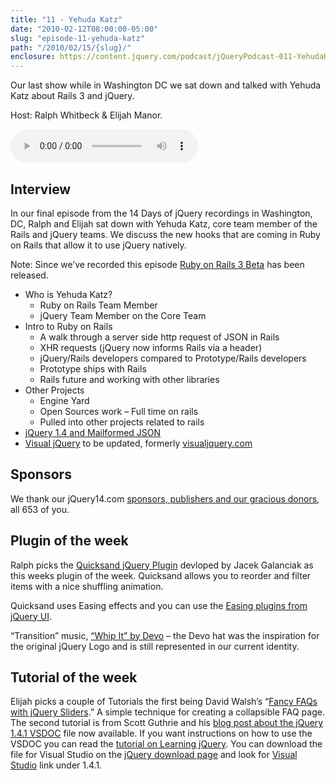 ```yaml
---
title: "11 - Yehuda Katz"
date: "2010-02-12T08:00:00-05:00"
slug: "episode-11-yehuda-katz"
path: "/2010/02/15/{slug}/"
enclosure: https://content.jquery.com/podcast/jQueryPodcast-011-YehudaKatz.mp3
---
```

Our last show while in Washington DC we sat down and talked with Yehuda Katz about Rails 3 and jQuery.

Host: Ralph Whitbeck &amp; Elijah Manor.

<audio src="https://content.jquery.com/podcast/jQueryPodcast-011-YehudaKatz.mp3" controls=""></audio>

## Interview

In our final episode from the 14 Days of jQuery recordings in Washington, DC, Ralph and Elijah sat down with Yehuda Katz, core team member of the Rails and jQuery teams. We discuss the new hooks that are coming in Ruby on Rails that allow it to use jQuery natively.

Note: Since we’ve recorded this episode [Ruby on Rails 3 Beta](http://weblog.rubyonrails.org/2010/2/5/rails-3-0-beta-release) has been released.


* Who is Yehuda Katz?
  * Ruby on Rails Team Member
  * jQuery Team Member on the Core Team
* Intro to Ruby on Rails
  * A walk through a server side http request of JSON in Rails
  * XHR requests (jQuery now informs Rails via a header)
  * jQuery/Rails developers compared to Prototype/Rails developers
  * Prototype ships with Rails
  * Rails future and working with other libraries
* Other Projects
  * Engine Yard
  * Open Sources work – Full time on rails
  * Pulled into other projects related to rails
* [jQuery 1.4 and Mailformed JSON](http://yehudakatz.com/2010/01/15/jquery-1-4-and-malformed-json/)
* [Visual jQuery](http://web.archive.org/web/20120930180700/http://api.jquery.com/visual/) to be updated, formerly [visualjquery.com](http://web.archive.org/web/20100302192214/http://visualjquery.com/)

## Sponsors

We thank our jQuery14.com [sponsors, publishers and our gracious donors](http://web.archive.org/web/20120104022958/http://jquery14.com/sponsors), all 653 of you.

## Plugin of the week

Ralph picks the [Quicksand jQuery Plugin](http://web.archive.org/web/20120104022958/http://razorjack.net/quicksand/) devloped by Jacek Galanciak as this weeks plugin of the week. Quicksand allows you to reorder and filter items with a nice shuffling animation.

Quicksand uses Easing effects and you can use the [Easing plugins from jQuery UI](http://jqueryui.com/demos/effect/).

“Transition” music, [“Whip It” by Devo](http://www.youtube.com/watch?v=Xbt30UnzRWw) – the Devo hat was the inspiration for the original jQuery Logo and is still represented in our current identity.

## Tutorial of the week

Elijah picks a couple of Tutorials the first being David Walsh’s “[Fancy FAQs with jQuery Sliders](http://davidwalsh.name/jquery-sliders).” A simple technique for creating a collapsible FAQ page. The second tutorial is from Scott Guthrie and his [blog post about the jQuery 1.4.1 VSDOC](http://weblogs.asp.net/scottgu/archive/2010/02/08/jquery-1-4-1-intellisense-with-visual-studio.aspx) file now available. If you want instructions on how to use the VSDOC you can read the [tutorial on Learning jQuery](http://www.learningjquery.com/2009/07/setting-up-visual-studio-intellisense-for-jquery). You can download the file for Visual Studio on the [jQuery download page](http://docs.jquery.com/Downloading_jQuery) and look for [Visual Studio](http://web.archive.org/web/20120102094813im_/http://code.jquery.com/jquery-1.4.1-vsdoc.js) link under 1.4.1.
